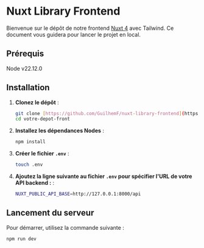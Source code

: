 # Nuxt Library Frontend

Bienvenue sur le dépôt de notre frontend [Nuxt 4](https://nuxt.com/) avec Tailwind. Ce document vous guidera pour lancer le projet en local.

## Prérequis

Node v22.12.0

## Installation

1.  **Clonez le dépôt** :

    ```bash
    git clone [https://github.com/GuilhemF/nuxt-library-frontend](https://github.com/GuilhemF/nuxt-library-frontend) votre-depot-front
    cd votre-depot-front
    ```

2.  **Installez les dépendances Nodes** :

    ```bash
    npm install
    ```

3.  **Créer le fichier `.env`** :

    ```bash
    touch .env
    ```

4.  **Ajoutez la ligne suivante au fichier `.env` pour spécifier l'URL de votre API backend :** :

    ```bash
    NUXT_PUBLIC_API_BASE=http://127.0.0.1:8000/api
    ```

## Lancement du serveur

Pour démarrer, utilisez la commande suivante :

```bash
npm run dev
```

